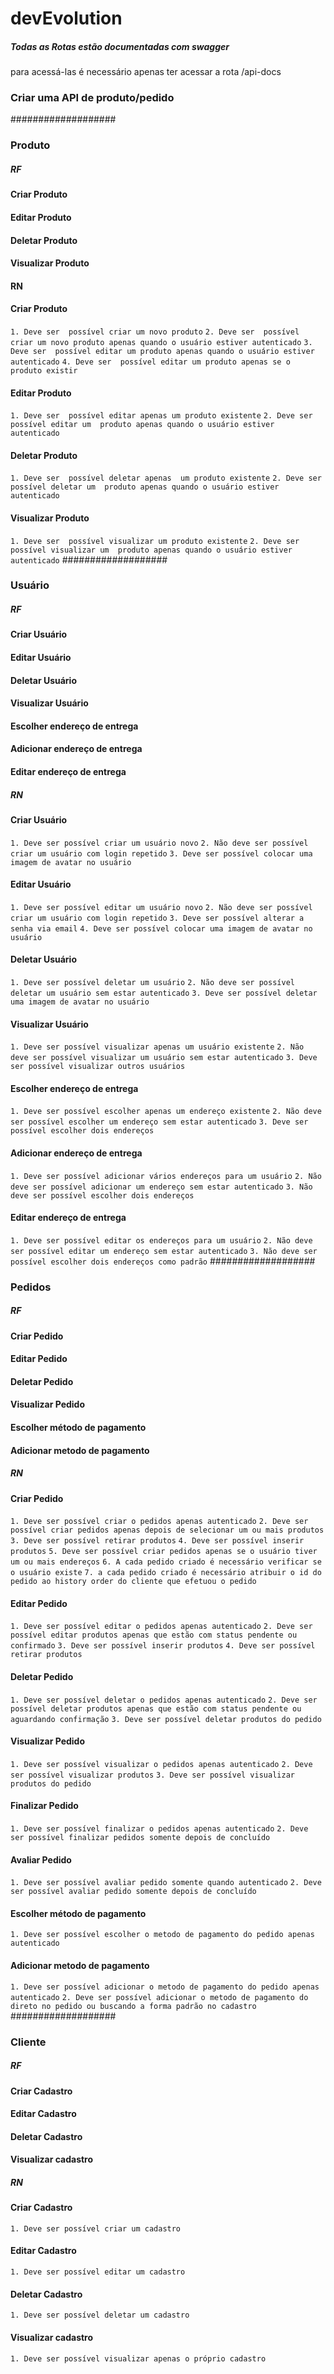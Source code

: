 # devEvolution

##### Todas as Rotas estão documentadas com swagger

para acessá-las é necessário apenas ter acessar a rota /api-docs





### Criar uma API de produto/pedido 
###################
### Produto
##### RF
#### Criar Produto
#### Editar Produto
#### Deletar Produto
#### Visualizar Produto

#### RN

#### Criar Produto
`1. Deve ser  possível criar um novo produto`
`2. Deve ser  possível criar um novo produto apenas quando o usuário estiver autenticado`
`3. Deve ser  possível editar um produto apenas quando o usuário estiver autenticado`
`4. Deve ser  possível editar um produto apenas se o produto existir`

#### Editar Produto
`1. Deve ser  possível editar apenas um produto existente`
`2. Deve ser  possível editar um  produto apenas quando o usuário estiver autenticado`
#### Deletar Produto
`1. Deve ser  possível deletar apenas  um produto existente`
`2. Deve ser  possível deletar um  produto apenas quando o usuário estiver autenticado`
#### Visualizar Produto
`1. Deve ser  possível visualizar um produto existente`
`2. Deve ser  possível visualizar um  produto apenas quando o usuário estiver autenticado`
 ###################

### Usuário
##### RF
#### Criar Usuário
#### Editar Usuário
#### Deletar Usuário
#### Visualizar Usuário
#### Escolher endereço de entrega
#### Adicionar endereço de entrega
#### Editar endereço de entrega

##### RN
#### Criar Usuário
`1. Deve ser possível criar um usuário novo`
`2. Não deve ser possível criar um usuário com login repetido`
`3. Deve ser possível colocar uma imagem de avatar no usuário`
#### Editar Usuário
`1. Deve ser possível editar um usuário novo`
`2. Não deve ser possível criar um usuário com login repetido`
`3. Deve ser possível alterar a senha via email`
`4. Deve ser possível colocar uma imagem de avatar no usuário`
#### Deletar Usuário
`1. Deve ser possível deletar um usuário`
`2. Não deve ser possível deletar um usuário sem estar autenticado`
`3. Deve ser possível deletar uma imagem de avatar no usuário`
#### Visualizar Usuário
`1. Deve ser possível visualizar apenas um usuário existente`
`2. Não deve ser possível visualizar um usuário sem estar autenticado`
`3. Deve ser possível visualizar outros usuários`
#### Escolher endereço de entrega
`1. Deve ser possível escolher apenas um endereço existente`
`2. Não deve ser possível escolher um endereço sem estar autenticado`
`3. Deve ser possível escolher dois endereços`
#### Adicionar endereço de entrega
`1. Deve ser possível adicionar vários endereços para um usuário`
`2. Não deve ser possível adicionar um endereço sem estar autenticado`
`3. Não deve ser possível escolher dois endereços`
#### Editar endereço de entrega
`1. Deve ser possível editar os endereços para um usuário`
`2. Não deve ser possível editar um endereço sem estar autenticado`
`3. Não deve ser possível escolher dois endereços como padrão`
###################

### Pedidos
##### RF
#### Criar Pedido
#### Editar Pedido
#### Deletar Pedido
#### Visualizar Pedido
#### Escolher método de pagamento
#### Adicionar metodo de pagamento

##### RN
#### Criar Pedido
`1. Deve ser possível criar o pedidos apenas autenticado`
`2. Deve ser possível criar pedidos apenas depois de selecionar um ou mais produtos`
`3. Deve ser possível retirar produtos`
`4. Deve ser possível inserir produtos`
`5. Deve ser possível criar pedidos apenas se o usuário tiver um ou mais endereços`
`6. A cada pedido criado é necessário verificar se o usuário existe`
`7. a cada pedido criado é necessário atribuir o id do pedido ao history order do cliente que efetuou o pedido`
#### Editar Pedido
`1. Deve ser possível editar o pedidos apenas autenticado`
`2. Deve ser possível editar produtos apenas que estão com status pendente ou confirmado`
`3. Deve ser possível inserir produtos`
`4. Deve ser possível retirar produtos`
#### Deletar Pedido
`1. Deve ser possível deletar o pedidos apenas autenticado`
`2. Deve ser possível deletar produtos apenas que estão com status pendente ou  aguardando confirmação`
`3. Deve ser possível deletar produtos do pedido`
#### Visualizar Pedido
`1. Deve ser possível visualizar o pedidos apenas autenticado`
`2. Deve ser possível visualizar produtos`
`3. Deve ser possível visualizar produtos do pedido`
#### Finalizar Pedido
`1. Deve ser possível finalizar o pedidos apenas autenticado`
`2. Deve ser possível finalizar pedidos somente depois de concluído`
#### Avaliar Pedido
`1. Deve ser possível avaliar pedido somente quando autenticado`
`2. Deve ser possível avaliar pedido somente depois de concluído`
#### Escolher método de pagamento
`1. Deve ser possível escolher o metodo de pagamento do pedido apenas autenticado`
#### Adicionar metodo de pagamento
`1. Deve ser possível adicionar o metodo de pagamento do pedido apenas autenticado`
`2. Deve ser possível adicionar o metodo de pagamento do  direto no pedido ou buscando a forma padrão no cadastro`
###################

### Cliente
##### RF

#### Criar Cadastro
#### Editar Cadastro
#### Deletar Cadastro
#### Visualizar cadastro


##### RN

#### Criar Cadastro
`1. Deve ser possível criar um cadastro`
#### Editar Cadastro
`1. Deve ser possível editar um cadastro`
#### Deletar Cadastro
`1. Deve ser possível deletar um cadastro`
#### Visualizar cadastro
`1. Deve ser possível visualizar apenas o próprio cadastro`
